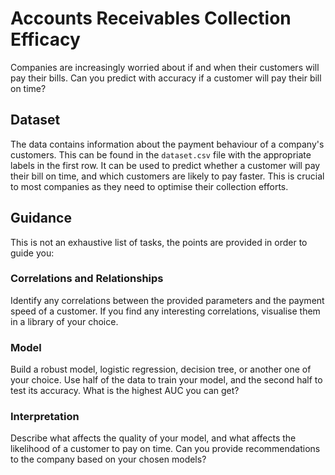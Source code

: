 # Accounts Receivables Collection Efficacy

Companies are increasingly worried about if and when their customers will pay their bills. Can you predict with accuracy if a customer will pay their bill on time?

## Dataset

The data contains information about the payment behaviour of a company's customers. This can be found in the `dataset.csv` file with the appropriate labels in the first row. It can be used to predict whether a customer will pay their bill on time, and which customers are likely to pay faster. This is crucial to most companies as they need to optimise their collection efforts.

## Guidance

This is not an exhaustive list of tasks, the points are provided in order to guide you:

### Correlations and Relationships
Identify any correlations between the provided parameters and the payment speed of a customer. If you find any interesting correlations, visualise them in a library of your choice.

### Model
Build a robust model, logistic regression, decision tree, or another one of your choice. Use half of the data to train your model, and the second half to test its accuracy. What is the highest AUC you can get?

### Interpretation
Describe what affects the quality of your model, and what affects the likelihood of a customer to pay on time. Can you provide recommendations to the company based on your chosen models?
